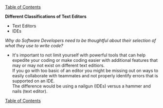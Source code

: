 [Table of Contents](https://github.com/jon-gitter/reading-notes/blob/main/README.md)

**Different Classifications of Text Editors**
- Text Editors
- IDEs

_Why do Software Developers need to be thoughtful about their selection of what they use to write code?_
- It's important to not limit yourself with powerful tools that can help expedite your coding or make coding easier with additional features that may or may not exist on different text editiors.  
If you go with too basic of an editor you might be missing out on ways to easily collaborate with teammates and not properly identify errors that is supported on an IDE.  
The difference would be using a nailgun (IDEs) versus a hammer and nails (text editor). 

[Table of Contents](https://github.com/jon-gitter/reading-notes/blob/main/README.md)